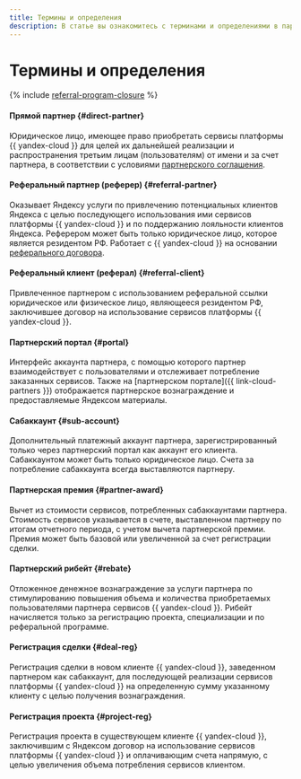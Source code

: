 ```yaml
---
title: Термины и определения
description: В статье вы ознакомитесь с терминами и определениями в партнерской программе {{ yandex-cloud }}.
---
```


# Термины и определения


{% include [referral-program-closure](../_includes/partner/referral-program-closure.md) %}

#### Прямой партнер {#direct-partner}

Юридическое лицо, имеющее право приобретать сервисы платформы {{ yandex-cloud }} для целей их дальнейшей реализации и распространения третьим лицам (пользователям) от имени и за счет партнера, в соответствии с условиями [партнерского соглашения](https://yandex.ru/legal/cloud_partnership/?lang=ru).


#### Реферальный партнер (реферер) {#referral-partner}

Оказывает Яндексу услуги по привлечению потенциальных клиентов Яндекса с целью последующего использования ими сервисов платформы {{ yandex-cloud }} и по поддержанию лояльности клиентов Яндекса. Реферером может быть только юридическое лицо, которое является резидентом РФ. Работает с {{ yandex-cloud }} на основании [реферального договора](https://yandex.ru/legal/cloud_referral/?lang=ru).

#### Реферальный клиент (реферал) {#referral-client}

Привлеченное партнером с использованием реферальной ссылки юридическое или физическое лицо, являющееся резидентом РФ, заключившее договор на использование сервисов платформы {{ yandex-cloud }}.


#### Партнерский портал {#portal}

Интерфейс аккаунта партнера, с помощью которого партнер взаимодействует с пользователями и отслеживает потребление заказанных сервисов. Также на [партнерском портале]({{ link-cloud-partners }}) отображается партнерское вознаграждение и предоставляемые Яндексом материалы.

#### Сабаккаунт {#sub-account}

Дополнительный платежный аккаунт партнера, зарегистрированный только через партнерский портал как аккаунт его клиента. Сабаккаунтом может быть только юридическое лицо. Счета за потребление сабаккаунта всегда выставляются партнеру.

#### Партнерская премия {#partner-award}

Вычет из стоимости сервисов, потребленных сабаккаунтами партнера. Стоимость сервисов указывается в счете, выставленном партнеру по итогам отчетного периода, с учетом вычета партнерской премии. Премия может быть базовой или увеличенной за счет регистрации сделки.


#### Партнерский рибейт {#rebate}

Отложенное денежное вознаграждение за услуги партнера по стимулированию повышения объема и количества приобретаемых пользователями партнера сервисов {{ yandex-cloud }}. Рибейт начисляется только за регистрацию проекта, специализации и по реферальной программе.


#### Регистрация сделки {#deal-reg}

Регистрация сделки в новом клиенте {{ yandex-cloud }}, заведенном партнером как сабаккаунт, для последующей реализации сервисов платформы {{ yandex-cloud }} на определенную сумму указанному клиенту с целью получения вознаграждения.


#### Регистрация проекта {#project-reg}

Регистрация проекта в существующем клиенте {{ yandex-cloud }}, заключившим с Яндексом договор на использование сервисов платформы {{ yandex-cloud }} и оплачивающим счета напрямую, с целью увеличения объема потребления сервисов клиентом.

